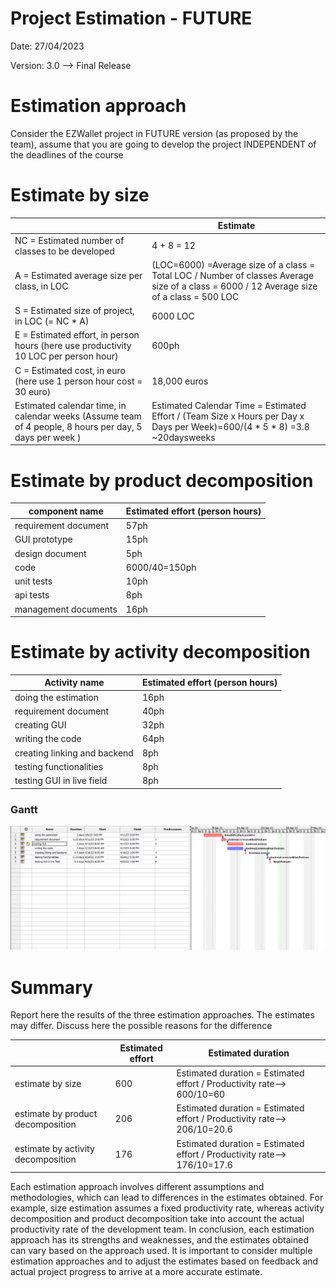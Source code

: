 # Project Estimation - FUTURE
Date: 27/04/2023

Version: 3.0 --> Final Release


# Estimation approach
Consider the EZWallet  project in FUTURE version (as proposed by the team), assume that you are going to develop the project INDEPENDENT of the deadlines of the course

# Estimate by size 
|             | Estimate                        |             
| ----------- | ------------------------------- |  
| NC =  Estimated number of classes to be developed   |            4 + 8 = 12                 |             
|  A = Estimated average size per class, in LOC       |          (LOC=6000)  =Average size of a class = Total LOC / Number of classes Average size of a class = 6000 / 12 Average size of a class = 500 LOC | 
| S = Estimated size of project, in LOC (= NC * A) | 6000 LOC|
| E = Estimated effort, in person hours (here use productivity 10 LOC per person hour)  |  600ph                                   |   
| C = Estimated cost, in euro (here use 1 person hour cost = 30 euro) |18,000 euros | 
| Estimated calendar time, in calendar weeks (Assume team of 4 people, 8 hours per day, 5 days per week ) |      Estimated Calendar Time = Estimated Effort / (Team Size x Hours per Day x Days per Week)=600/(4 * 5 * 8) =3.8 ~20daysweeks      |               

# Estimate by product decomposition
|         component name    | Estimated effort (person hours)   |             
| ----------- | ------------------------------- | 
|requirement document    |57ph|
| GUI prototype |15ph|
|design document |5ph|
|code |6000/40=150ph|
| unit tests |10ph|
| api tests |8ph|
| management documents  |16ph|



# Estimate by activity decomposition
|         Activity name    | Estimated effort (person hours)   |             
| ----------- | ------------------------------- | 
|doing the estimation|16ph|  
|requirement document |40ph|  
|creating GUI |32ph| 
|writing the code|64ph|  
|creating linking and backend|8ph| 
|testing functionalities|8ph| 
|testing GUI in live field|8ph|

### Gantt
![Gantt_V2](/assets/Images/GanttDiagram_V2.png)

# Summary

Report here the results of the three estimation approaches. The  estimates may differ. Discuss here the possible reasons for the difference

|             | Estimated effort                        |   Estimated duration |          
| ----------- | ------------------------------- | ---------------|
| estimate by size |600|Estimated duration = Estimated effort / Productivity rate--> 600/10=60|
| estimate by product decomposition |206|Estimated duration = Estimated effort / Productivity rate--> 206/10=20.6|
| estimate by activity decomposition |176|Estimated duration = Estimated effort / Productivity rate--> 176/10=17.6|

Each estimation approach involves different assumptions and methodologies, which can lead to differences in the estimates obtained. For example, size estimation assumes a fixed productivity rate, whereas activity decomposition and product decomposition take into account the actual productivity rate of the development team.
In conclusion, each estimation approach has its strengths and weaknesses, and the estimates obtained can vary based on the approach used. It is important to consider multiple estimation approaches and to adjust the estimates based on feedback and actual project progress to arrive at a more accurate estimate.




